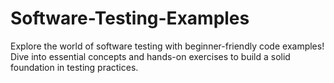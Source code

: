 # Software-Testing-Examples
Explore the world of software testing with beginner-friendly code examples! Dive into essential concepts and hands-on exercises to build a solid foundation in testing practices.

